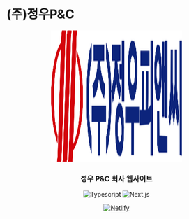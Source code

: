 # (주)정우P&C

<div align="center">
<img src="public/full-logo.svg" alt="jwpnc-logo.svg" width=300 height=300>

### 정우 P&C 회사 웹사이트

![Typescript](https://img.shields.io/badge/TypeScript-3178C6?logo=TypeScript&logoColor=FFF)
![Next.js](https://img.shields.io/badge/Next.js-000000?logo=nextdotjs&logoColor=white)

[![Netlify](https://api.netlify.com/api/v1/badges/a3a28ff6-d432-4f4b-8bd0-f9d8bf35a3e4/deploy-status?style=flat-squre)](https://app.netlify.com/sites/jw-pnc/deploys)
</div>
